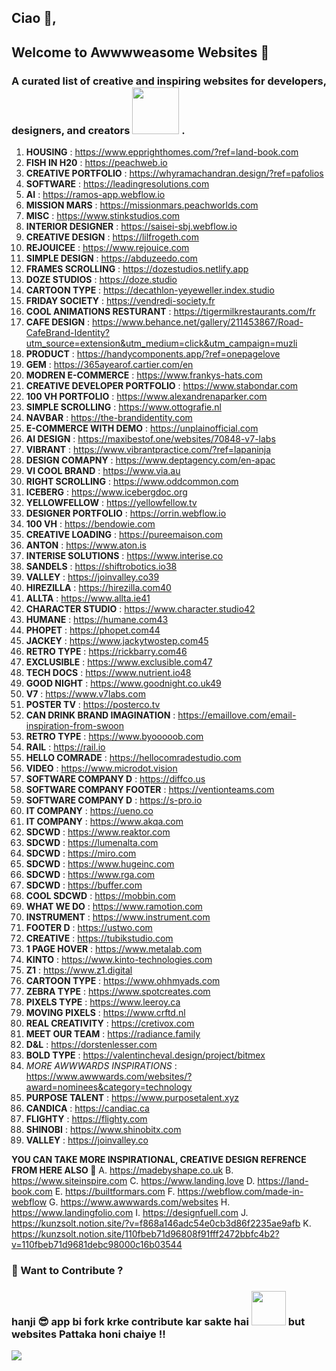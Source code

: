 ## Ciao 👋,

## Welcome to Awwwweasome Websites 🚀
### A curated list of **creative and inspiring websites** for developers, designers, and creators <img src="https://media0.giphy.com/media/v1.Y2lkPTc5MGI3NjExYzZrZ3M0ZXJoeTR1MHY1ZDl2dnZxZHZyaDIxMnFlaDBqYWg1a2duaSZlcD12MV9pbnRlcm5hbF9naWZfYnlfaWQmY3Q9Zw/3bc9YL28QWi3pYzi1p/giphy.gif" width="75"> .


1. **HOUSING** : https://www.epprighthomes.com/?ref=land-book.com
2. **FISH IN H20** : https://peachweb.io
3. **CREATIVE PORTFOLIO** : https://whyramachandran.design/?ref=pafolios
4. **SOFTWARE** : https://leadingresolutions.com
5. **AI** : https://ramos-app.webflow.io
6. **MISSION MARS** : https://missionmars.peachworlds.com
7. **MISC** : https://www.stinkstudios.com
8. **INTERIOR DESIGNER** : https://saisei-sbj.webflow.io
9. **CREATIVE DESIGN** : https://lilfrogeth.com
10. **REJOUICEE** : https://www.rejouice.com
11. **SIMPLE DESIGN** : https://abduzeedo.com
12. **FRAMES SCROLLING** : https://dozestudios.netlify.app
13. **DOZE STUDIOS** : https://doze.studio
14. **CARTOON TYPE** : https://decathlon-yeyeweller.index.studio
15. **FRIDAY SOCIETY** : https://vendredi-society.fr
16. **COOL ANIMATIONS RESTURANT** : https://tigermilkrestaurants.com/fr
17. **CAFE DESIGN** : https://www.behance.net/gallery/211453867/Road-CafeBrand-Identity?utm_source=extension&utm_medium=click&utm_campaign=muzli
18. **PRODUCT** : https://handycomponents.app/?ref=onepagelove
19. **GEM** : https://365ayearof.cartier.com/en
20. **MODREN E-COMMERCE** : https://www.frankys-hats.com
21. **CREATIVE DEVELOPER PORTFOLIO** : https://www.stabondar.com
22. **100 VH PORTFOLIO** : https://www.alexandrenaparker.com
23. **SIMPLE SCROLLING** : https://www.ottografie.nl
24. **NAVBAR** : https://the-brandidentity.com
25. **E-COMMERCE WITH DEMO** : https://unplainofficial.com
26. **AI DESIGN** : https://maxibestof.one/websites/70848-v7-labs
27. **VIBRANT** : https://www.vibrantpractice.com/?ref=lapaninja
28. **DESIGN COMAPNY** : https://www.deptagency.com/en-apac
29. **VI COOL BRAND** : https://www.via.au
30. **RIGHT SCROLLING** : https://www.oddcommon.com
31. **ICEBERG** : https://www.icebergdoc.org
32. **YELLOWFELLOW** : https://yellowfellow.tv
33. **DESIGNER PORTFOLIO** : https://orrin.webflow.io
34. **100 VH** : https://bendowie.com
35. **CREATIVE LOADING** : https://pureemaison.com
36. **ANTON** : https://www.aton.is
37. **INTERISE SOLUTIONS** : https://www.interise.co
38. **SANDELS** : https://shiftrobotics.io38
39. **VALLEY** : https://joinvalley.co39
40. **HIREZILLA** : https://hirezilla.com40
41. **ALLTA** : https://www.allta.ie41
42. **CHARACTER STUDIO** : https://www.character.studio42
43. **HUMANE** : https://humane.com43
44. **PHOPET** : https://phopet.com44
45. **JACKEY** : https://www.jackytwostep.com45
46. **RETRO TYPE** : https://rickbarry.com46
47. **EXCLUSIBLE** : https://www.exclusible.com47
48. **TECH DOCS** : https://www.nutrient.io48
49. **GOOD NIGHT** : https://www.goodnight.co.uk49
50. **V7** : https://www.v7labs.com
51. **POSTER TV** : https://posterco.tv
52. **CAN DRINK BRAND IMAGINATION** : https://emaillove.com/email-inspiration-from-swoon
53. **RETRO TYPE** : https://www.byooooob.com
54. **RAIL** : https://rail.io
55. **HELLO COMRADE** : https://hellocomradestudio.com
56. **VIDEO** : https://www.microdot.vision
57. **SOFTWARE COMPANY D** : https://diffco.us
58. **SOFTWARE COMPANY FOOTER** : https://ventionteams.com
59. **SOFTWARE COMPANY D** : https://s-pro.io
60. **IT COMPANY** : https://ueno.co
61. **IT COMPANY** : https://www.akqa.com
62. **SDCWD** : https://www.reaktor.com
63. **SDCWD** : https://lumenalta.com
64. **SDCWD** : https://miro.com
65. **SDCWD** : https://www.hugeinc.com
66. **SDCWD** : https://www.rga.com
67. **SDCWD** : https://buffer.com
68. **COOL SDCWD** : https://mobbin.com
69. **WHAT WE DO** : https://www.ramotion.com
70. **INSTRUMENT** : https://www.instrument.com
71. **FOOTER D** : https://ustwo.com
72. **CREATIVE** : https://tubikstudio.com
73. **1 PAGE HOVER** : https://www.metalab.com
74. **KINTO** : https://www.kinto-technologies.com
75. **Z1** : https://www.z1.digital
76. **CARTOON TYPE** : https://www.ohhmyads.com
77. **ZEBRA TYPE** : https://www.spotcreates.com
78. **PIXELS TYPE** :  https://www.leeroy.ca
79. **MOVING PIXELS** : https://www.crftd.nl
80. **REAL CREATIVITY** : https://cretivox.com
81. **MEET OUR TEAM** : https://radiance.family
82. **D&L** : https://dorstenlesser.com
83. **BOLD TYPE** : https://valentincheval.design/project/bitmex
85. *MORE AWWWARDS INSPIRATIONS* : https://www.awwwards.com/websites/?award=nominees&category=technology
86. **PURPOSE TALENT** : https://www.purposetalent.xyz
87. **CANDICA** : https://candiac.ca
88. **FLIGHTY** : https://flighty.com
89. **SHINOBI** : https://www.shinobitx.com
90. **VALLEY** : https://joinvalley.co


**YOU CAN TAKE MORE INSPIRATIONAL, CREATIVE DESIGN REFRENCE FROM HERE ALSO 🚀**
A. https://madebyshape.co.uk
B. https://www.siteinspire.com
C. https://www.landing.love
D. https://land-book.com
E. https://builtformars.com
F. https://webflow.com/made-in-webflow
G. https://www.awwwards.com/websites
H. https://www.landingfolio.com
I. https://designfuell.com
J. https://kunzsolt.notion.site/?v=f868a146adc54e0cb3d86f2235ae9afb
K. https://kunzsolt.notion.site/110fbeb71d96808f91fff2472bbfc4b2?v=110fbeb71d9681debc98000c16b03544


### 🎯 Want to Contribute ?  
### hanji 😎 app bi **fork** krke contribute kar sakte hai <img src="https://media2.giphy.com/media/v1.Y2lkPTc5MGI3NjExYWV4YXBsNXVhcTF6MzZzOHllbHA3ZzBoOWZoNndybHgxMWVzdzV5ZyZlcD12MV9pbnRlcm5hbF9naWZfYnlfaWQmY3Q9Zw/dYx3YFq2OiVLIssQH9/giphy.gif" width="55"> but websites Pattaka honi chaiye !!

<p align="left"> <img src="https://komarev.com/ghpvc/?username=atishaytuli07&label=Profile%20views&color=0e75b6&style=flat" /> </p>
